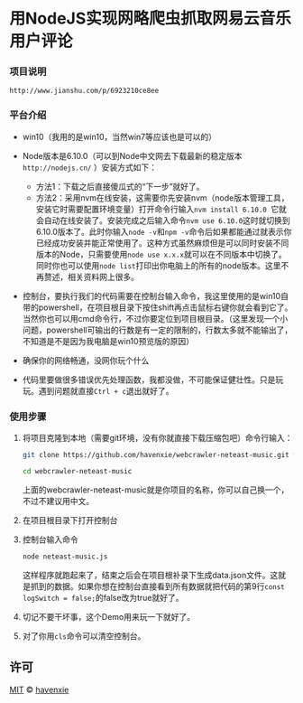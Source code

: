 # 用NodeJS实现网略爬虫抓取网易云音乐用户评论

### 项目说明
    http://www.jianshu.com/p/6923210ce8ee

### 平台介绍
- win10（我用的是win10，当然win7等应该也是可以的）

- Node版本是6.10.0（可以到Node中文网去下载最新的稳定版本     `http://nodejs.cn/`  ）安装方式如下：
    + 方法1：下载之后直接傻瓜式的“下一步”就好了。
    + 方法2：采用nvm在线安装，这需要你先安装nvm（node版本管理工具，安装它时需要配置环境变量）打开命令行输入`nvm install 6.10.0 `它就会自动在线安装了。安装完成之后输入命令`nvm use 6.10.0`这时就切换到6.10.0版本了。此时你输入`node -v`和`npm -v`命令后如果都能通过就表示你已经成功安装并能正常使用了。这种方式虽然麻烦但是可以同时安装不同版本的Node，只需要使用`node use x.x.x`就可以在不同版本中切换了。同时你也可以使用`node list`打印出你电脑上的所有的node版本。这里不再赘述，相关资料网上很多。

- 控制台，要执行我们的代码需要在控制台输入命令，我这里使用的是win10自带的powershell，在项目根目录下按住shift再点击鼠标右键你就会看到它了。当然你也可以用cmd命令行，不过你要定位到项目根目录。（这里发现一个小问题，powershell可输出的行数是有一定的限制的，行数太多就不能输出了，不知道是不是因为我电脑是win10预览版的原因）

- 确保你的网络畅通，没网你玩个什么

- 代码里要做很多错误优先处理函数，我都没做，不可能保证健壮性。只是玩玩。遇到问题就直接`Ctrl + c`退出就好了。

### 使用步骤

1. 将项目克隆到本地（需要git环境，没有你就直接下载压缩包吧）命令行输入：
    ```bash
    git clone https://github.com/havenxie/webcrawler-neteast-music.git webcrawler-neteast-music 
    
    cd webcrawler-neteast-music
    ```
    上面的webcrawler-neteast-music就是你项目的名称，你可以自己换一个，不过不建议用中文。

2. 在项目根目录下打开控制台

3. 控制台输入命令
    ```bash
    node neteast-music.js
    ```
    这样程序就跑起来了，结束之后会在项目根补录下生成data.json文件。这就是抓到的数据。如果你想在控制台直接看到所有数据就把代码的第9行`const logSwitch = false;`的false改为true就好了。

4. 切记不要干坏事，这个Demo用来玩一下就好了。

5. 对了你用`cls`命令可以清空控制台。

## 许可

[MIT](./LICENSE) &copy; [havenxie](http://github.com/havenxie)